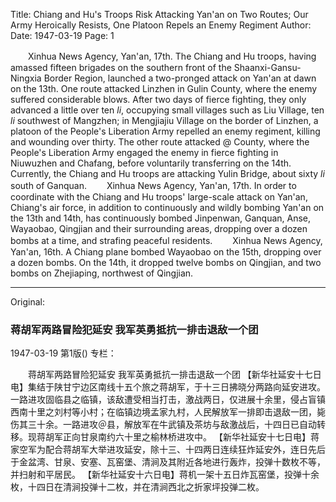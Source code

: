 Title: Chiang and Hu's Troops Risk Attacking Yan'an on Two Routes; Our Army Heroically Resists, One Platoon Repels an Enemy Regiment
Author:
Date: 1947-03-19
Page: 1

　　Xinhua News Agency, Yan'an, 17th. The Chiang and Hu troops, having amassed fifteen brigades on the southern front of the Shaanxi-Gansu-Ningxia Border Region, launched a two-pronged attack on Yan'an at dawn on the 13th. One route attacked Linzhen in Gulin County, where the enemy suffered considerable blows. After two days of fierce fighting, they only advanced a little over ten *li*, occupying small villages such as Liu Village, ten *li* southwest of Mangzhen; in Mengjiajiu Village on the border of Linzhen, a platoon of the People's Liberation Army repelled an enemy regiment, killing and wounding over thirty. The other route attacked @ County, where the People's Liberation Army engaged the enemy in fierce fighting in Niuwuzhen and Chafang, before voluntarily transferring on the 14th. Currently, the Chiang and Hu troops are attacking Yulin Bridge, about sixty *li* south of Ganquan.
　　Xinhua News Agency, Yan'an, 17th. In order to coordinate with the Chiang and Hu troops' large-scale attack on Yan'an, Chiang's air force, in addition to continuously and wildly bombing Yan'an on the 13th and 14th, has continuously bombed Jinpenwan, Ganquan, Anse, Wayaobao, Qingjian and their surrounding areas, dropping over a dozen bombs at a time, and strafing peaceful residents.
　　Xinhua News Agency, Yan'an, 16th. A Chiang plane bombed Wayaobao on the 15th, dropping over a dozen bombs. On the 14th, it dropped twelve bombs on Qingjian, and two bombs on Zhejiaping, northwest of Qingjian.



<hr /> 

Original: 


### 蒋胡军两路冒险犯延安  我军英勇抵抗一排击退敌一个团

1947-03-19
第1版()
专栏：

　　蒋胡军两路冒险犯延安
    我军英勇抵抗一排击退敌一个团
    【新华社延安十七日电】集结于陕甘宁边区南线十五个旅之蒋胡军，于十三日拂晓分两路向延安进攻。一路进攻固临县之临镇，该敌遭受相当打击，激战两日，仅进展十余里，侵占盲镇西南十里之刘村等小村；在临镇边境孟家九村，人民解放军一排即击退敌一团，毙伤其三十余。一路进攻＠县，解放军在牛武镇及茶坊与敌激战后，十四日已自动转移。现蒋胡军正向甘泉南约六十里之榆林桥进攻中。
    【新华社延安十七日电】蒋家空军为配合蒋胡军大举进攻延安，除十三、十四两日连续狂炸延安外，连日先后于金盆湾、甘泉、安塞、瓦窑堡、清涧及其附近各地进行轰炸，投弹十数枚不等，并扫射和平居民。
    【新华社延安十六日电】蒋机一架十五日炸瓦窑堡，投弹十余枚，十四日在清涧投弹十二枚，并在清涧西北之折家坪投弹二枚。
